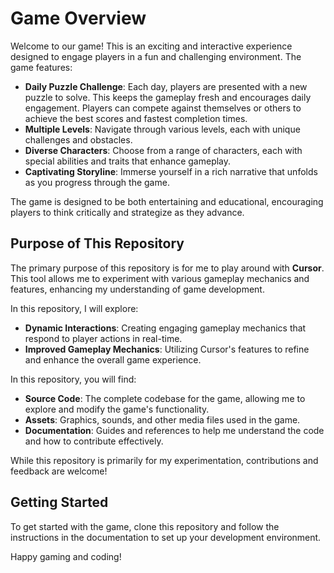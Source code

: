 # Game Overview

Welcome to our game! This is an exciting and interactive experience designed to engage players in a fun and challenging environment. The game features:

- **Daily Puzzle Challenge**: Each day, players are presented with a new puzzle to solve. This keeps the gameplay fresh and encourages daily engagement. Players can compete against themselves or others to achieve the best scores and fastest completion times.
- **Multiple Levels**: Navigate through various levels, each with unique challenges and obstacles.
- **Diverse Characters**: Choose from a range of characters, each with special abilities and traits that enhance gameplay.
- **Captivating Storyline**: Immerse yourself in a rich narrative that unfolds as you progress through the game.

The game is designed to be both entertaining and educational, encouraging players to think critically and strategize as they advance.

## Purpose of This Repository

The primary purpose of this repository is for me to play around with **Cursor**. This tool allows me to experiment with various gameplay mechanics and features, enhancing my understanding of game development.

In this repository, I will explore:

- **Dynamic Interactions**: Creating engaging gameplay mechanics that respond to player actions in real-time.
- **Improved Gameplay Mechanics**: Utilizing Cursor's features to refine and enhance the overall game experience.

In this repository, you will find:

- **Source Code**: The complete codebase for the game, allowing me to explore and modify the game's functionality.
- **Assets**: Graphics, sounds, and other media files used in the game.
- **Documentation**: Guides and references to help me understand the code and how to contribute effectively.

While this repository is primarily for my experimentation, contributions and feedback are welcome!

## Getting Started

To get started with the game, clone this repository and follow the instructions in the documentation to set up your development environment.

Happy gaming and coding!